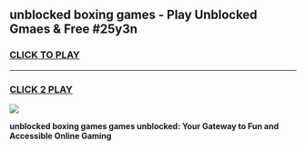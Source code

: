 
## unblocked boxing games - Play Unblocked Gmaes & Free #25y3n
<h3>
<a href="https://news.freeplayer.one?title=unblocked_boxing_games&ref=24F">CLICK TO PLAY</a></h3>
<hr>

<h3>
<a href="https://news.freeplayer.one?title=unblocked_boxing_games&ref=24F">CLICK 2 PLAY</a>
  
</h3>

<a href="https://news.freeplayer.one?title=unblocked_boxing_games&ref=24F/"><img src="https://clearcache.store/games.png"></a>


**unblocked boxing games games unblocked: Your Gateway to Fun and Accessible Online Gaming**
